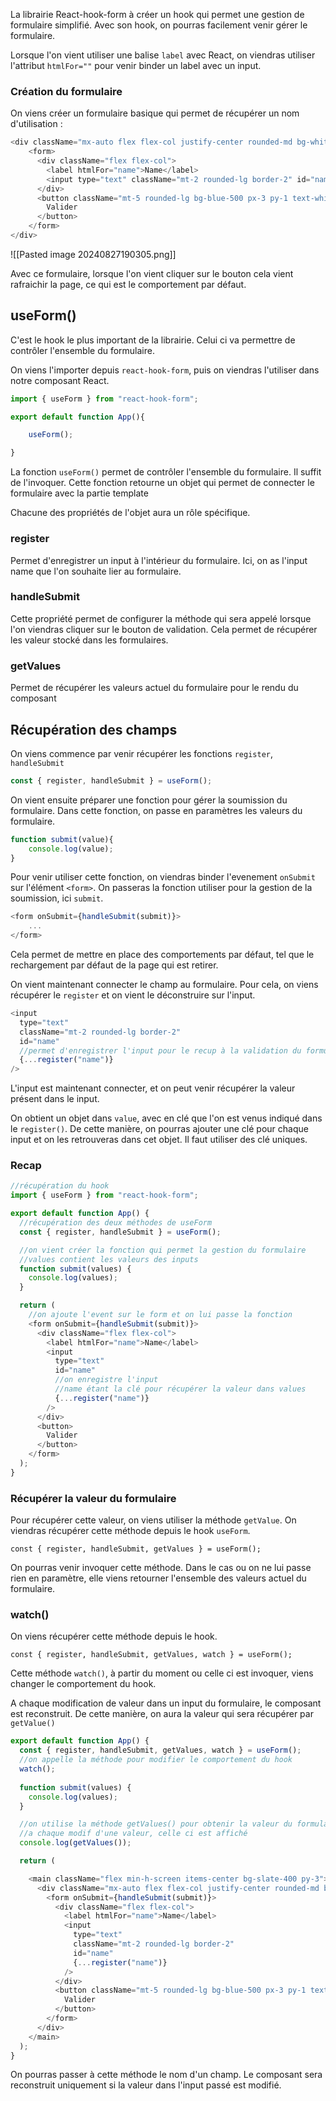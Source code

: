 La librairie React-hook-form à créer un hook qui permet une gestion de formulaire simplifié. Avec son hook, on pourras facilement venir gérer le formulaire.

Lorsque l'on vient utiliser une balise `label` avec React, on viendras utiliser l'attribut `htmlFor=""` pour venir binder un  label avec un input. 

### Création du formulaire

On viens créer un formulaire basique qui permet de récupérer un nom d'utilisation :

```javascript 
<div className="mx-auto flex flex-col justify-center rounded-md bg-white px-6 py-3 shadow-md">
	<form>
	  <div className="flex flex-col">
		<label htmlFor="name">Name</label>
		<input type="text" className="mt-2 rounded-lg border-2" id="name" />
	  </div>
	  <button className="mt-5 rounded-lg bg-blue-500 px-3 py-1 text-white shadow-lg">
		Valider
	  </button>
	</form>
</div>
```
![[Pasted image 20240827190305.png]]

Avec ce formulaire, lorsque l'on vient cliquer sur le bouton cela vient rafraichir la page, ce qui est le comportement par défaut.

## useForm()

C'est le hook le plus important de la librairie. Celui ci va permettre de contrôler l'ensemble du formulaire.

On viens l'importer depuis `react-hook-form`, puis on viendras l'utiliser dans notre composant React.

```javascript
import { useForm } from "react-hook-form";

export default function App(){

	useForm();

}
```

La fonction `useForm()` permet de contrôler l'ensemble du formulaire. Il suffit de l'invoquer.
Cette fonction retourne un objet qui permet de connecter le formulaire avec la partie template

Chacune des propriétés de l'objet aura un rôle spécifique.

### register

Permet d'enregistrer un input à l'intérieur du formulaire.
Ici, on as l'input name que l'on souhaite lier au formulaire.
### handleSubmit

Cette propriété permet de configurer la méthode qui sera appelé lorsque l'on viendras cliquer sur le bouton de validation.
Cela permet de récupérer les valeur stocké dans les formulaires.
### getValues

Permet de récupérer les valeurs actuel du formulaire pour le rendu du composant

## Récupération des champs 

On viens commence par venir récupérer les fonctions `register`, `handleSubmit`

```javascript
const { register, handleSubmit } = useForm();
```

On vient ensuite préparer une fonction pour gérer la soumission du formulaire. 
Dans cette fonction, on passe en paramètres les valeurs du formulaire.

```javascript
function submit(value){
	console.log(value);
}
```

Pour venir utiliser cette fonction, on viendras binder l'evenement `onSubmit` sur l'élément `<form>`. On passeras la fonction utiliser pour la gestion de la soumission, ici `submit`. 
```javascript
<form onSubmit={handleSubmit(submit)}>
	...
</form>
```

Cela permet de mettre en place des comportements par défaut, tel que le rechargement par défaut de la page qui est retirer.

On vient maintenant connecter le champ au formulaire. 
Pour cela, on viens récupérer le `register` et on vient le déconstruire sur l'input.

```javascript 
<input
  type="text"
  className="mt-2 rounded-lg border-2"
  id="name"
  //permet d'enregistrer l'input pour le recup à la validation du formulaire
  {...register("name")}
/>
```

L'input est maintenant connecter, et on peut venir récupérer la valeur présent dans le input.

On obtient un objet dans `value`, avec en clé que l'on est venus indiqué dans le `register()`.  De cette manière, on pourras ajouter une clé pour chaque input et on les retrouveras dans cet objet. 
Il faut utiliser des clé uniques.

### Recap 

```javascript
//récupération du hook
import { useForm } from "react-hook-form";

export default function App() {
  //récupération des deux méthodes de useForm
  const { register, handleSubmit } = useForm();

  //on vient créer la fonction qui permet la gestion du formulaire
  //values contient les valeurs des inputs
  function submit(values) {
    console.log(values);
  }

  return (
	//on ajoute l'event sur le form et on lui passe la fonction  
	<form onSubmit={handleSubmit(submit)}>
	  <div className="flex flex-col">
		<label htmlFor="name">Name</label>
		<input
		  type="text"
		  id="name"
		  //on enregistre l'input
		  //name étant la clé pour récupérer la valeur dans values
		  {...register("name")}
		/>
	  </div>
	  <button>
		Valider
	  </button>
	</form>
  );
}
```

### Récupérer la valeur du formulaire

Pour récupérer cette valeur, on viens utiliser la méthode `getValue`. On viendras récupérer cette méthode depuis le hook `useForm`.

`const { register, handleSubmit, getValues } = useForm();`

On pourras venir invoquer cette méthode. Dans le cas ou on ne lui passe rien en paramètre, elle viens retourner l'ensemble des valeurs actuel du formulaire.

### watch()

On viens récupérer cette méthode depuis le hook.

`const { register, handleSubmit, getValues, watch } = useForm();`

Cette méthode `watch()`, à partir du moment ou celle ci est invoquer, viens changer le comportement du hook.

A chaque modification de valeur dans un input du formulaire, le composant est reconstruit.
De cette manière, on aura la valeur qui sera récupérer par `getValue()`

```javascript
export default function App() {
  const { register, handleSubmit, getValues, watch } = useForm();
  //on appelle la méthode pour modifier le comportement du hook
  watch();
  
  function submit(values) {
    console.log(values);
  }

  //on utilise la méthode getValues() pour obtenir la valeur du formulaire.
  //a chaque modif d'une valeur, celle ci est affiché
  console.log(getValues());

  return (

    <main className="flex min-h-screen items-center bg-slate-400 py-3">
      <div className="mx-auto flex flex-col justify-center rounded-md bg-white px-6 py-3 shadow-md">
        <form onSubmit={handleSubmit(submit)}>
          <div className="flex flex-col">
            <label htmlFor="name">Name</label>
            <input
              type="text"
              className="mt-2 rounded-lg border-2"
              id="name"
              {...register("name")}
            />
          </div>
          <button className="mt-5 rounded-lg bg-blue-500 px-3 py-1 text-white shadow-lg">
            Valider
          </button>
        </form>
      </div>
    </main>
  );
}
```

On pourras passer à cette méthode le nom d'un champ. Le composant sera reconstruit uniquement si la valeur dans l'input passé est modifié.